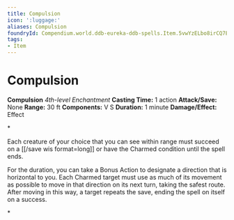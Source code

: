 ```yaml
---
title: Compulsion
icon: ':luggage:'
aliases: Compulsion
foundryId: Compendium.world.ddb-eureka-ddb-spells.Item.5vwYzELbo8irCQ7E
tags:
- Item
---
```


# Compulsion

**Compulsion**
_4th-level Enchantment_
**Casting Time:** 1 action
**Attack/Save:** None
**Range:** 30 ft
**Components:** V S
**Duration:** 1 minute
**Damage/Effect:** Effect

*<p>Each creature of your choice that you can see within range must succeed on a [[/save wis format=long]] or have the Charmed condition until the spell ends.

For the duration, you can take a Bonus Action to designate a direction that is horizontal to you. Each Charmed target must use as much of its movement as possible to move in that direction on its next turn, taking the safest route. After moving in this way, a target repeats the save, ending the spell on itself on a success.</p>*